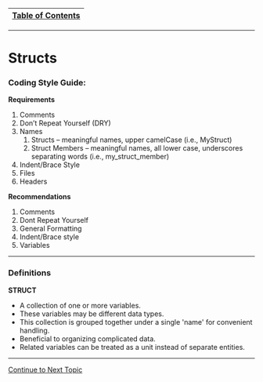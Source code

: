 |[Table of Contents](/00-Table-of-Contents.md)|
|---|

---

# Structs

### Coding Style Guide:


**Requirements**

1. Comments
2. Don’t Repeat Yourself (DRY)
3. Names
    1. Structs – meaningful names, upper camelCase (i.e., MyStruct)
    2. Struct Members – meaningful names, all lower case, underscores separating words (i.e., my_struct_member)
4. Indent/Brace Style
5. Files
6. Headers


**Recommendations**

1. Comments
2. Dont Repeat Yourself
3. General Formatting
4. Indent/Brace style
5. Variables

---

### Definitions

**STRUCT**

* A collection of one or more variables.
* These variables may be different data types.
* This collection is grouped together under a single 'name' for convenient handling.
* Beneficial to organizing complicated data.
* Related variables can be treated as a unit instead of separate entities.

---

<a href="https://github.com/CyberTrainingUSAF/05-C-Programming/blob/master/14_Structs/02_struct_format.md" rel="Continue to Next Topic"> Continue to Next Topic </a>
